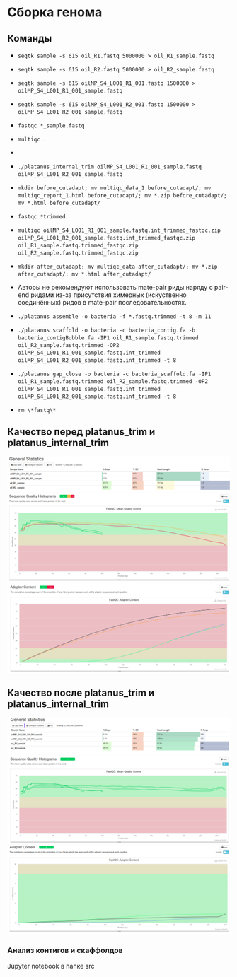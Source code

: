 # Сборка генома

## Команды
- ```seqtk sample -s 615 oil_R1.fastq 5000000 > oil_R1_sample.fastq```
- ```seqtk sample -s 615 oil_R2.fastq 5000000 > oil_R2_sample.fastq```
- ```seqtk sample -s 615 oilMP_S4_L001_R1_001.fastq 1500000 > oilMP_S4_L001_R1_001_sample.fastq```
- ```seqtk sample -s 615 oilMP_S4_L001_R2_001.fastq 1500000 > oilMP_S4_L001_R2_001_sample.fastq```
- ```fastqc *_sample.fastq```
- ```multiqc .```
- ```./platanus_trim oil_R1_sample.fastq oil_R2_sample.fastq
- ```./platanus_internal_trim oilMP_S4_L001_R1_001_sample.fastq oilMP_S4_L001_R2_001_sample.fastq```

- ```mkdir before_cutadapt; mv multiqc_data_1 before_cutadapt/; mv multiqc_report_1.html before_cutadapt/; mv *.zip before_cutadapt/; mv *.html before_cutadapt/```

- ```fastqc *trimmed```
- ```multiqc oilMP_S4_L001_R1_001_sample.fastq.int_trimmed_fastqc.zip oilMP_S4_L001_R2_001_sample.fastq.int_trimmed_fastqc.zip oil_R1_sample.fastq.trimmed_fastqc.zip oil_R2_sample.fastq.trimmed_fastqc.zip```

- ```mkdir after_cutadapt; mv multiqc_data after_cutadapt/; mv *.zip after_cutadapt/; mv *.html after_cutadapt/```

- Авторы не рекомендуют использовать mate-pair риды наряду с pair-end ридами из-за присутствия химерных (искуственно соединённых) ридов в mate-pair последовательностях.
- ```./platanus assemble -o bacteria -f *.fastq.trimmed -t 8 -m 11```
- ```./platanus scaffold -o bacteria -c bacteria_contig.fa -b bacteria_contigBubble.fa -IP1 oil_R1_sample.fastq.trimmed oil_R2_sample.fastq.trimmed -OP2 oilMP_S4_L001_R1_001_sample.fastq.int_trimmed oilMP_S4_L001_R2_001_sample.fastq.int_trimmed -t 8```

- ```./platanus gap_close -o bacteria -c bacteria_scaffold.fa -IP1 oil_R1_sample.fastq.trimmed oil_R2_sample.fastq.trimmed -OP2 oilMP_S4_L001_R1_001_sample.fastq.int_trimmed oilMP_S4_L001_R2_001_sample.fastq.int_trimmed -t 8```

- ```rm \*fastq\*```

## Качество перед platanus_trim и platanus_internal_trim
![1](./assets/before_cutadapt_total.png)
![1](./assets/before_cutadapt_quality.png)
![1](./assets/before_cutadapt_adapter.png)

## Качество после platanus_trim и platanus_internal_trim
![2](./assets/after_cutadapt_total.png)
![2](./assets/after_cutadapt_quality.png)
![2](./assets/after_cutadapt_adapter.png)

### Анализ контигов и скаффолдов

Jupyter notebook в папке src

